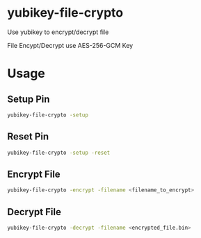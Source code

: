 # yubikey-file-crypto

Use yubikey to encrypt/decrypt file

File Encypt/Decrypt use AES-256-GCM Key

# Usage

## Setup Pin

```sh
yubikey-file-crypto -setup 
```

## Reset Pin

```sh
yubikey-file-crypto -setup -reset
```

## Encrypt File

```sh
yubikey-file-crypto -encrypt -filename <filename_to_encrypt>
```

## Decrypt File

```sh
yubikey-file-crypto -decrypt -filename <encrypted_file.bin>
```
